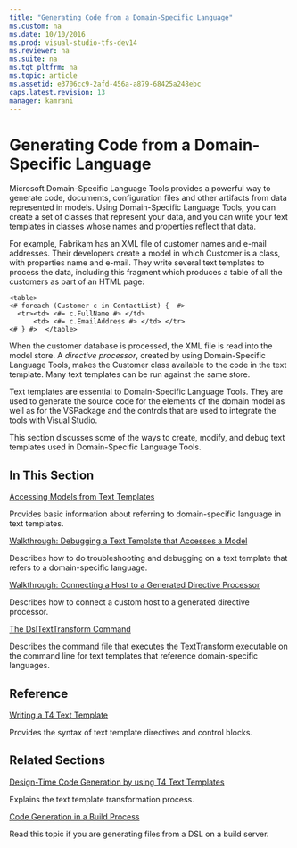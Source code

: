 ```yaml
---
title: "Generating Code from a Domain-Specific Language"
ms.custom: na
ms.date: 10/10/2016
ms.prod: visual-studio-tfs-dev14
ms.reviewer: na
ms.suite: na
ms.tgt_pltfrm: na
ms.topic: article
ms.assetid: e3706cc9-2afd-456a-a879-68425a248ebc
caps.latest.revision: 13
manager: kamrani
---
```

# Generating Code from a Domain-Specific Language
Microsoft Domain-Specific Language Tools provides a powerful way to generate code, documents, configuration files and other artifacts from data represented in models. Using Domain-Specific Language Tools, you can create a set of classes that represent your data, and you can write your text templates in classes whose names and properties reflect that data.  
  
 For example, Fabrikam has an XML file of customer names and e-mail addresses. Their developers create a model in which Customer is a class, with properties name and e-mail. They write several text templates to process the data, including this fragment which produces a table of all the customers as part of an HTML page:  
  
```  
<table>  
<# foreach (Customer c in ContactList) {  #>  
  <tr><td> <#= c.FullName #> </td>   
      <td> <#= c.EmailAddress #> </td> </tr>  
<# } #>  </table>  
```  
  
 When the customer database is processed, the XML file is read into the model store. A *directive processor*, created by using Domain-Specific Language Tools, makes the Customer class available to the code in the text template. Many text templates can be run against the same store.  
  
 Text templates are essential to Domain-Specific Language Tools. They are used to generate the source code for the elements of the domain model as well as for the VSPackage and the controls that are used to integrate the tools with Visual Studio.  
  
 This section discusses some of the ways to create, modify, and debug text templates used in Domain-Specific Language Tools.  
  
## In This Section  
 [Accessing Models from Text Templates](../VS_IDE/Accessing-Models-from-Text-Templates.md)  
  
 Provides basic information about referring to domain-specific language in text templates.  
  
 [Walkthrough: Debugging a Text Template that Accesses a Model](../VS_IDE/Walkthrough--Debugging-a-Text-Template-that-Accesses-a-Model.md)  
  
 Describes how to do troubleshooting and debugging on a text template that refers to a domain-specific language.  
  
 [Walkthrough: Connecting a Host to a Generated Directive Processor](../VS_IDE/Walkthrough--Connecting-a-Host-to-a-Generated-Directive-Processor.md)  
  
 Describes how to connect a custom host to a generated directive processor.  
  
 [The DslTextTransform Command](../VS_IDE/The-DslTextTransform-Command.md)  
  
 Describes the command file that executes the TextTransform executable on the command line for text templates that reference domain-specific languages.  
  
## Reference  
 [Writing a T4 Text Template](../VS_IDE/Writing-a-T4-Text-Template.md)  
  
 Provides the syntax of text template directives and control blocks.  
  
## Related Sections  
 [Design-Time Code Generation by using T4 Text Templates](../VS_IDE/Design-Time-Code-Generation-by-using-T4-Text-Templates.md)  
  
 Explains the text template transformation process.  
  
 [Code Generation in a Build Process](../VS_IDE/Code-Generation-in-a-Build-Process.md)  
  
 Read this topic if you are generating files from a DSL on a build server.